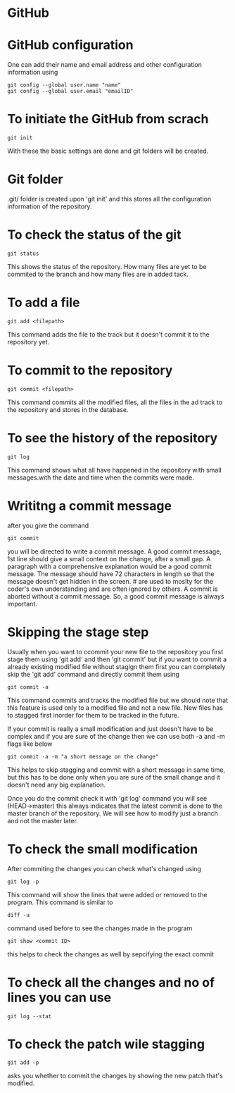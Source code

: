 # GitHub
# GitHub configuration
One can add their name and email address and other configuration information using 

```
git config --global user.name "name"
git config --global user.email "emailID"
```

# To initiate the GitHub from scrach 
```
git init
```
With these the basic settings are done and git folders will be created.

# Git folder 
.git/ folder is created upon 'git init' and this stores all the configuration information of the repository.


# To check the status of the git 
```
git status
```
This shows the status of the repository. How many files are yet to be commited to the branch and how many files are in added tack.

# To add a file 
```
git add <filepath>
```
This command adds the file to the track but it doesn't commit it to the repository yet.

# To commit to the repository
```
git commit <filepath>
```
This command commits all the modified files, all the files in the ad track to the repository and stores in the database.

# To see the history of the repository
```
git log 
```
This command shows what all have happened in the repository with small messages.with the date and time when the commits were made.

# Writitng a commit message 
after you give the command 
```
git commit 
```
you will be directed to write a commit message.
A good commit message,
1st line should give a small context on the change, after a small gap. A paragraph with a comprehensive explanation would be a good commit message. The message should have 72 characters in length so that the message doesn't get hidden in the screen. # are used to moslty for the coder's own understanding and are often ignored by others. A commit is aborted without a commit message. So, a good commit message is always important.

# Skipping the stage step
Usually when you want to ccommit your new file to the repository you first stage them using 'git add' and then 'git commit' but if you want to commit a already existing modified file without stagign them first you can completely skip the 'git add' command and directly commit them using 
```
git commit -a
```
This command commits and tracks the modified file but we should note that this feature is used only to a modified file and not a new file. New files has to stagged first inorder for them to be tracked in the future.

If your commit is really a small modification and just doesn't have to be complex and if you are sure of the change then we can use both -a and -m flags like below
```
git commit -a -m "a short message on the change"
```
This helps to skip stagging and commit with a short message in same time, but this has to be done only when you are sure of the small change and it doesn't need any big explanation.

Once you do the commit check it with 'git log' command
you will see 
(HEAD->master)
this always indicates that the latest commit is done to the master branch of the repository. We will see how to modify just a branch and not the master later.

# To check the small modification 
After commiting the changes you can check what's changed using 
```
git log -p
```
This command will show the lines that were added or removed to the program.
This command is similar to 
```
diff -u
```
command used before to see the changes made in the program 
```
git show <commit ID>
```
this helps to check the changes as well by sepcifying the exact commit 

# To check all the changes and no of lines you can use
```
git log --stat
```

# To check the patch wile stagging 
```
git add -p 
```
asks you whether to commit the changes by showing the new patch that's modified.


